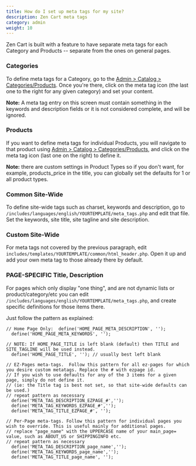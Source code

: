 ```yaml
---
title: How do I set up meta tags for my site? 
description: Zen Cart meta tags 
category: admin
weight: 10
---
```


Zen Cart is built with a feature to have separate meta tags for each Category and Products -- separate from the ones on general pages.

### Categories
To define meta tags for a Category, go to the [Admin > Catalog > Categories/Products](/user/admin_pages/catalog/categories/).  Once you're there, click on the meta tag icon (the last one to the right for any given category) and set your content.

**Note:** A meta tag entry on this screen must contain something in the keywords and description fields or it is not considered complete, and will be ignored.

### Products
If you want to define meta tags for individual Products, you will navigate to that product using [Admin > Catalog > Categories/Products](/user/admin_pages/catalog/categories_products/), and click on the meta tag icon (last one on the right) to define it.

**Note:** there are custom settings in Product Types so if you don't want, for example, products_price in the title,  you can globally set the defaults for 1 or all product types.

### Common Site-Wide
To define site-wide tags such as charset, keywords and description, go to `/includes/languages/english/YOURTEMPLATE/meta_tags.php` and edit that file.  Set the keywords, site title, site tagline and site description.

### Custom Site-Wide
For meta tags not covered by the previous paragraph, edit 
`includes/templates/YOURTEMPLATE/common/html_header.php`. 
Open it up and add your own meta tag to those already there by default.


### PAGE-SPECIFIC Title, Description
For pages which only display "one thing", and are not dynamic lists or product/category/etc you can edit `/includes/languages/english/YOURTEMPLATE/meta_tags.php`, and create specific definitions for those items there.

Just follow the pattern as explained:

```
// Home Page Only:  define('HOME_PAGE_META_DESCRIPTION', '');
  define('HOME_PAGE_META_KEYWORDS', '');

// NOTE: If HOME_PAGE_TITLE is left blank (default) then TITLE and SITE_TAGLINE will be used instead.
  define('HOME_PAGE_TITLE', ''); // usually best left blank

// EZ-Pages meta-tags.  Follow this pattern for all ez-pages for which you desire custom metatags. Replace the # with ezpage id.
// If you wish to use defaults for any of the 3 items for a given page, simply do not define it.
// (ie: the Title tag is best not set, so that site-wide defaults can be used.)
// repeat pattern as necessary
  define('META_TAG_DESCRIPTION_EZPAGE_#','');
  define('META_TAG_KEYWORDS_EZPAGE_#','');
  define('META_TAG_TITLE_EZPAGE_#', '');

// Per-Page meta-tags. Follow this pattern for individual pages you wish to override. This is useful mainly for additional pages.
// replace "page_name" with the UPPERCASE name of your main_page= value, such as ABOUT_US or SHIPPINGINFO etc.
// repeat pattern as necessary
  define('META_TAG_DESCRIPTION_page_name','');
  define('META_TAG_KEYWORDS_page_name','');
  define('META_TAG_TITLE_page_name', ''); 

```

